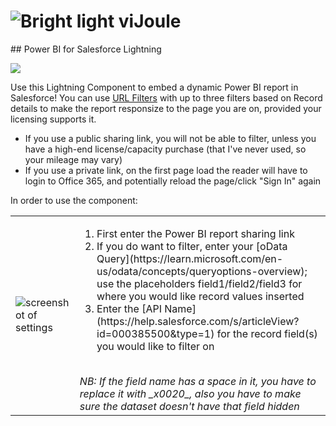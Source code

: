 <h1><img alt="Bright light" src="https://i.imgur.com/SsZ36xT.png" /> viJoule</h1>
## Power BI for Salesforce Lightning

[<img src="https://raw.githubusercontent.com/afawcett/githubsfdeploy/master/deploy.png">](https://githubsfdeploy.herokuapp.com/?owner=dannysummerlin&repo=viJoule&ref=main)

Use this Lightning Component to embed a dynamic Power BI report in Salesforce! You can use [URL Filters](https://learn.microsoft.com/en-us/power-bi/collaborate-share/service-url-filters) with up to three filters based on Record details to make the report responsize to the page you are on, provided your licensing supports it.
- If you use a public sharing link, you will not be able to filter, unless you have a high-end license/capacity purchase (that I've never used, so your mileage may vary)
- If you use a private link, on the first page load the reader will have to login to Office 365, and potentially reload the page/click "Sign In" again

In order to use the component:

<table><tr>
  <td><img src="https://user-images.githubusercontent.com/21697508/221445907-92e8f12d-fd70-42c5-a13f-7922dad8f199.png" alt="screenshot of settings" /></td>
  <td>
    <ol>
      <li>First enter the Power BI report sharing link</li>
      <li>If you do want to filter, enter your [oData Query](https://learn.microsoft.com/en-us/odata/concepts/queryoptions-overview); use the placeholders field1/field2/field3 for where you would like record values inserted</li>
      <li>Enter the [API Name](https://help.salesforce.com/s/articleView?id=000385500&type=1) for the record field(s) you would like to filter on</li>
    </ol><br/>
    <i>NB: If the field name has a space in it, you have to replace it with _x0020_, also you have to make sure the dataset doesn't have that field hidden</i>
  </td>
  </tr></table>
